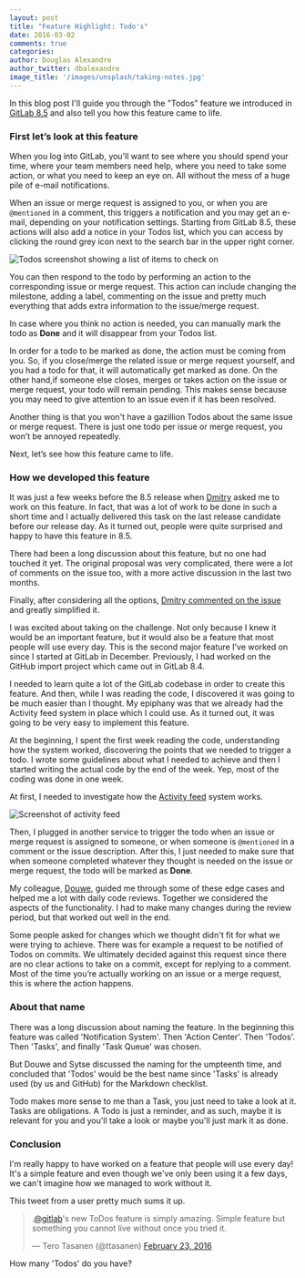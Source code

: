 ```yaml
---
layout: post
title: "Feature Highlight: Todo's"
date: 2016-03-02
comments: true
categories:
author: Douglas Alexandre
author_twitter: dbalexandre
image_title: '/images/unsplash/taking-notes.jpg'
---
```


In this blog post I'll guide you through the "Todos" feature we introduced in
[GitLab 8.5](https://about.gitlab.com/2016/02/22/gitlab-8-5-released/)
and also tell you how this feature came to life.

<!-- more -->

### First let’s look at this feature

When you log into GitLab, you'll want to see where you should spend your time,
where your team members need help, where you need to take some action, or what
you need to keep an eye on. All without the mess of a huge pile of e-mail
notifications.

When an issue or merge request is assigned to you, or when you are `@mentioned`
in a comment, this triggers a notification and you may get an e-mail, depending
on your notification settings. Starting from GitLab 8.5, these actions will
also add a notice in your Todos list, which you can access by clicking the
round grey icon next to the search bar in the upper right corner.

![Todos screenshot showing a list of items to check on](/images/blogimages/todos-screenshot.jpg)

You can then respond to the todo by performing an action to the corresponding
issue or merge request. This action can include changing the milestone, adding
a label, commenting on the issue and pretty much everything that adds extra
information to the issue/merge request.

In case where you think no action is needed, you can manually mark the todo as
**Done** and it will disappear from your Todos list.

In order for a todo to be marked as done, the action must be coming from you.
So, if you close/merge the related issue or merge request yourself, and you had
a todo for that, it will automatically get marked as done. On the other hand,if
someone else closes, merges or takes action on the issue or merge request, your
todo will remain pending. This makes sense because you may need to give
attention to an issue even if it has been resolved.

Another thing is that you won't have a gazillion Todos about the same issue or
merge request. There is just one todo per issue or merge request, you won’t be
annoyed repeatedly.

Next, let’s see how this feature came to life.

### How we developed this feature

It was just a few weeks before the 8.5 release when
[Dmitry](https://twitter.com/dzaporozhets) asked me to work on this feature.
In fact, that was a lot of work to be done in such a short time and I actually
delivered this task on the last release candidate before our release day.
As it turned out, people were quite surprised and happy to have this feature in
8.5.

There had been a long discussion about this feature, but no one had touched it
yet. The original proposal was very complicated, there were a lot of comments
on the issue too, with a more active discussion in the last two months.

Finally, after considering all the options,
[Dmitry commented on the issue][comment] and greatly simplified it.

I was excited about taking on the challenge. Not only because I knew it would
be an important feature, but it would also be a feature that most people will
use every day. This is the second major feature I've worked on since I started
at GitLab in December. Previously, I had worked on the GitHub import project
which came out in GitLab 8.4.

I needed to learn quite a lot of the GitLab codebase in order to create this
feature. And then, while I was reading the code, I discovered it was going to
be much easier than I thought. My epiphany was that we already had the Activity
feed system in place which I could use. As it turned out, it was going to be
very easy to implement this feature.

At the beginning, I spent the first week reading the code, understanding how
the system worked, discovering the points that we needed to trigger a todo. I
wrote some guidelines about what I needed to achieve and then I started writing
the actual code by the end of the week. Yep, most of the coding was done in one
week.

At first, I needed to investigate how the
[Activity feed](https://gitlab.com/dashboard/activity) system works.

![Screenshot of activity feed](/images/blogimages/activity-feed-screenshot.jpg)

Then, I plugged in another service to trigger the todo when an issue or merge
request is assigned to someone, or when someone is `@mentioned` in a comment or
the issue description. After this, I just needed to make sure that when someone
completed whatever they thought is needed on the issue or merge request, the
todo will be marked as **Done**.

My colleague, [Douwe](https://twitter.com/DouweM), guided me through some of
these edge cases and helped me a lot with daily code reviews. Together we
considered the aspects of the functionality. I had to make many changes during
the review period, but that worked out well in the end.

Some people asked for changes which we thought didn't fit for what we were
trying to achieve. There was for example a request to be notified of Todos on
commits. We ultimately decided against this request since there are no clear
actions to take on a commit, except for replying to a comment. Most of the time
you’re actually working on an issue or a merge request, this is where the action
happens.

### About that name

There was a long discussion about naming the feature. In the beginning this
feature was called 'Notification System'. Then 'Action Center'. Then 'Todos'.
Then 'Tasks', and finally 'Task Queue' was chosen.

But Douwe and Sytse discussed the naming for the umpteenth time, and concluded
that 'Todos' would be the best name since 'Tasks' is already used (by us and
GitHub) for the Markdown checklist.

Todo makes more sense to me than a Task, you just need to take a look at it.
Tasks are obligations. A Todo is just a reminder, and as such, maybe it is
relevant for you and you'll take a look or maybe you'll just mark it as done.

### Conclusion

I'm really happy to have worked on a feature that people will use every day!
It's a simple feature and even though we've only been using it a few days,
we can't imagine how we managed to work without it.

This tweet from a user pretty much sums it up.

<blockquote class="twitter-tweet" data-lang="en"><p lang="en" dir="ltr">.<a href="https://twitter.com/gitlab">@gitlab</a>&#39;s new ToDos feature is simply amazing. Simple feature but something you cannot live without once you tried it.</p>&mdash; Tero Tasanen (@ttasanen) <a href="https://twitter.com/ttasanen/status/702249244950974464">February 23, 2016</a></blockquote>
<script async src="//platform.twitter.com/widgets.js" charset="utf-8"></script>

How many 'Todos' do you have?

[comment]: https://gitlab.com/gitlab-org/gitlab-ce/issues/2425#note_3116626
